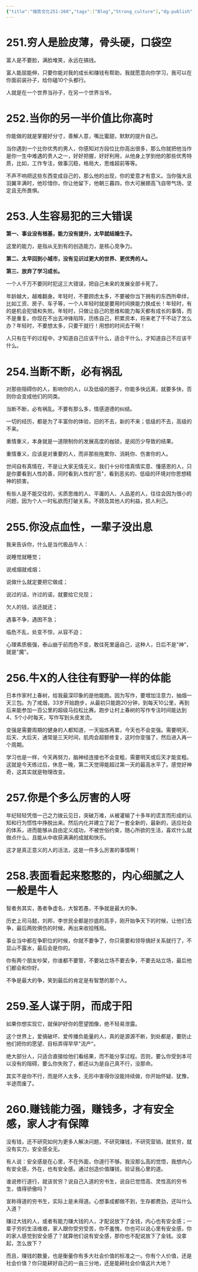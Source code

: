 ```yaml
---
{"title":"强势文化251-260","tags":["Blog","Strong_culture"],"dg-publish":true,"dg-note-icon":5,"permalink":"/🌓Interest_兴趣/Exalt 提升/强势文化/26强势文化251-260/","dgPassFrontmatter":true,"noteIcon":5,"created":"2024-09-19T10:54:40.988+08:00","updated":"2024-09-19T12:28:53.502+08:00"}
---
```


# 251.穷人是脸皮薄，骨头硬，口袋空

富人是不要脸，满脸堆笑，永远在搞钱。

富人能屈能伸，只要你能对我的成长和赚钱有帮助，我就愿意向你学习，我可以在你面前装孙子，给你磕10个头都行。

人就是在一个世界当孙子，在另一个世界当爷。

# 252.当你的另一半价值比你高时

你能做的就是掌握好分寸，善解人意，嘴比蜜甜，默默的提升自己。

当你遇到一个比你优秀的男人，你感知对方段位比你高出很多，那么你就把他当作是你一生中难遇的贵人之一，好好把握，好好利用，从他身上学到他的那些优秀特质，比如，工作专注，做事沉稳，格局大，思维超前等等。

不声不响把这些东西变成自己的，那么他的出现，你的爱意才有意义。当你强大且羽翼丰满时，他珍惜你，你让他留下，他朝三暮四，你大可展翅高飞自带气场，坚定且无所畏惧。

# 253.人生容易犯的三大错误

**第一、事业没有根基，能力没有提升，太早就结婚生子。**

这里的能力，是指从无到有的创造能力，是核心竞争力。

**第二、太早回到小城市，没有见识过更大的世界、更优秀的人。**

**第三、放弃了学习成长。**

一个人千万不要同时犯这三大错误，把自己未来的发展全部卡死了。

年龄越大，越难翻身。年轻时，不要顾虑太多，不要被你当下拥有的东西所牵绊，比如工资、房子、车子等，一个人年轻时就是要用时间换能力换成长！年轻时，有的是机会犯错和失败。年轻时，只做让自己的思维和能力每天都有成长的事情，而不是重复。你现在不出去冲锋陷阵，历练自己，积累资本，将来老了干不动了怎么办？年轻时，不要想太多，只要干就行！用想的时间去干啊！

人只有在干的过程中，才知道自己应该干什么，适合干什么，才知道自己不应该干什么。

# 254.当断不断，必有祸乱

对那些阻碍你的人，影响你的人，以及低级的圈子，你能多快远离，就要多快，否则你会变成他们的同类。

当断不断，必有祸乱。不要有那么多，情感道德的纠结。

一切的经历，都是为了丰富你的体验，旧的不去，新的不来；低级的不去，高级的不来。

重情重义，本身就是一道限制你的发展高度的枷锁，是阅历少导致的结果。

重情重义，应该是对重要的人，而非那些拖累你、消耗你、伤害你的人。

世间自有真情在，不是让大家无情无义，我们十分珍惜真情实意、懂感恩的人，只是你要看到人性的善，同时看到人性的"恶"，看到恶劣的、低级的环境对你思想精神的损害。

有些人是不能交往的，劣质思维的人、平庸的人、人品差的人，往往会因为很小的问题，因为个人一时私欲而打破关系，不顾及其他人的利益，损人利己。

# 255.你没点血性，一辈子没出息

我来告诉你，什么是当代极品牛人：

说睡觉就睡觉；

说戒烟就戒烟；

说做什么就定要把它做成；

说过的话，许过的诺，就要给它兑现；

欠人的钱，该还就还；

遇事不争，遇困不急；

临危不乱，处变不惊，从容不迫；

心理素质极强，泰山崩于前而色不变，敢往死里逼自己，这种人，日后不是"神"，就是"魔"。

# 256.牛X的人往往有野驴一样的体能

日本作家村上春树，给我最深印象的是他能跑。因为写作，要增加注意力，抽烟一天三包。为了戒烟，33岁开始跑步，从最初只能跑20分钟，到每天10公里，再到后来能参加一百公里的超级马拉松比赛。跑步让村上春树的写作专注时间能达到4、5个小时每天，写作写到头皮发烫。

变强是需要周期的健身的人都知道，一天锻炼再累，今天也不会变强。需要明天、后天、大后天，通常是三天时间，肌肉会超额修复，这时你变强了，然后进入再一个周期。

学习也是一样，今天再努力，脑神经连接也不会变粗，需要明天或后天才能变粗。这就是今天练过后，休息一晚，第二天觉得能超过第一天的最高水平了。感觉好神奇，这其实就是物理改变。

# 257.你是个多么厉害的人呀

年纪轻轻凭借一己之力拨云见日，突破万难，从被灌输了十多年的谎言而形成的认知和行为惯性中挣脱出来。然后内化并建立了起了一套全新的，最新的，适应社会的体系，进而能够从自由定义成功，不被世俗约束，随心所欲的生活，喜欢什么就做点什么，且能从中收获满满的成就和快乐。

这才是真正意义的人的活法，这是一件多么厉害的事情啊！

# 258.表面看起来憨憨的，内心细腻之人一般是牛人

智者务其实，愚者争虚名，大智若愚，不争就是最大的争。

历史上司马懿，刘邦，李世民全都是抄底的高手，刚开始争天下的时候，让他们去争，最后两败俱伤的时候，再出来收拾残局。

事业当中都在争职位的时候，你就不要争了，你只需要和领导搞好关系就行了，不显山不露水，最后会是你的。

你有两个朋友吵架，你谁都不要管，不要站立场不要去争，不要去站立场，最后他们都会和你好。

不争是最大的争，笑到最后的肯定是有智慧的那个人。

# 259.圣人谋于阴，而成于阳

如果你想实现它，就保护好你的愿望图像，绝不轻易泄露。

这个世界上，爱搞破坏、爱传播负能量的人，真的是源源不断，到处都是，要防止他们把你的愿望、目标弄得早早"流产"。

绝大部分人，只适合直接给他们看结果，而不能分享过程。否则，要么你受到本可以没有的阻碍，要么你失败了，都还以为是自己真不行，没那命。

其实不是你不行，而是坏人太多，无形中害得你没能持续做，你开始怀疑、犹豫，半途而废了。

# 260.赚钱能力强，赚钱多，才有安全感，家人才有保障

没有钱，还不研究如何为更多人解决问题，不研究赚钱，不研究营销，就贫穷，就没有实力，安全感全无。

有人说：安全感是在心里，不在外面，你道行不够。我没那么高的觉悟，我想内心有安全感，外在，也有安全感。通过创造价值赚钱，验证我心里的道。

谁说修行道行，就该贫穷？说自己入道的穷书生，说自已觉悟高、灵性高的穷书生，值得骄傲吗？

宣称得道的穷书生，实际上是未得道。心想事成都做不到，生存都费劲，还叫什么入道？

赚过大钱的人，或者有能力赚大钱的人，才配说放下了金钱，内心也有安全感；一辈子穷的生活维艰，家人跟你受穷受苦，你不羞愧，你也可以说心里有安全感，你的家人感觉到安全感了？就算他们说有安全感，那你也不配说放下了金钱。没拿起，怎么放下？

而且，赚钱的数量，也是衡量你有多大社会价值的标准之一。你有个人价值，还是社会价值？你只能耕好自己的一亩三分地，还是能耕社会价值这片大地？